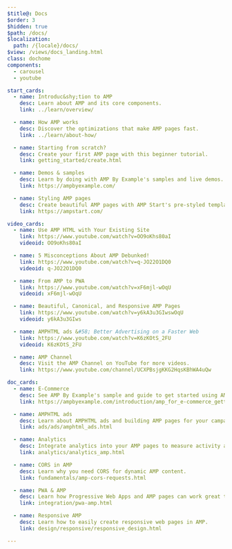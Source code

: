```yaml
---
$title@: Docs
$order: 3
$hidden: true
$path: /docs/
$localization:
  path: /{locale}/docs/
$view: /views/docs_landing.html
class: dochome
components:
  - carousel
  - youtube

start_cards:
  - name: Introduc&shy;tion to AMP
    desc: Learn about AMP and its core components.
    link: ../learn/overview/

  - name: How AMP works
    desc: Discover the optimizations that make AMP pages fast.
    link: ../learn/about-how/

  - name: Starting from scratch?
    desc: Create your first AMP page with this beginner tutorial.
    link: getting_started/create.html

  - name: Demos & samples
    desc: Learn by doing with AMP By Example's samples and live demos.
    link: https://ampbyexample.com/

  - name: Styling AMP pages
    desc: Create beautiful AMP pages with AMP Start's pre-styled templates and components.
    link: https://ampstart.com/

video_cards:
  - name: Use AMP HTML with Your Existing Site
    link: https://www.youtube.com/watch?v=OO9oKhs80aI
    videoid: OO9oKhs80aI

  - name: 5 Misconceptions About AMP Debunked!
    link: https://www.youtube.com/watch?v=q-JO22O1DQ0
    videoid: q-JO22O1DQ0

  - name: From AMP to PWA
    link: https://www.youtube.com/watch?v=xF6mjl-wOqU
    videoid: xF6mjl-wOqU

  - name: Beautiful, Canonical, and Responsive AMP Pages
    link: https://www.youtube.com/watch?v=y6kA3u3GIwswOqU
    videoid: y6kA3u3GIws

  - name: AMPHTML ads &#58; Better Advertising on a Faster Web
    link: https://www.youtube.com/watch?v=K6zKOtS_2FU
    videoid: K6zKOtS_2FU

  - name: AMP Channel
    desc: Visit the AMP Channel on YouTube for more videos.
    link: https://www.youtube.com/channel/UCXPBsjgKKG2HqsKBhWA4uQw

doc_cards:
  - name: E-Commerce
    desc: See AMP By Example's sample and guide to get started using AMP with e-commerce. 
    link: https://ampbyexample.com/introduction/amp_for_e-commerce_getting_started/

  - name: AMPHTML ads
    desc: Learn about AMPHTML ads and building AMP pages for your campaigns and website.
    link: ads/ads/amphtml_ads.html

  - name: Analytics
    desc: Integrate analytics into your AMP pages to measure activity and user engagement.
    link: analytics/analytics_amp.html

  - name: CORS in AMP
    desc: Learn why you need CORS for dynamic AMP content.
    link: fundamentals/amp-cors-requests.html

  - name: PWA & AMP
    desc: Learn how Progressive Web Apps and AMP pages can work great together.
    link: integration/pwa-amp.html

  - name: Responsive AMP
    desc: Learn how to easily create responsive web pages in AMP.
    link: design/responsive/responsive_design.html

---
```


